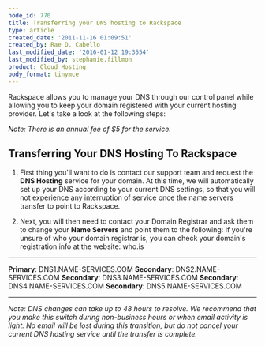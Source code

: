 ```yaml
---
node_id: 770
title: Transferring your DNS hosting to Rackspace
type: article
created_date: '2011-11-16 01:09:51'
created_by: Rae D. Cabello
last_modified_date: '2016-01-12 19:3554'
last_modified_by: stephanie.fillmon
product: Cloud Hosting
body_format: tinymce
---
```


Rackspace allows you to manage your DNS through our control panel while
allowing you to keep your domain registered with your current hosting
provider. Let's take a look at the following steps:

*Note: There is an annual fee of \$5 for the service.*

Transferring Your DNS Hosting To Rackspace
------------------------------------------

1. First thing you'll want to do is contact our support team and
request the **DNS Hosting** service for your domain. At this time, we
will automatically set up your DNS according to your current DNS
settings, so that you will not experience any interruption of service
once the name servers transfer to point to Rackspace.

2. Next, you will then need to contact your Domain Registrar and ask
them to change your **Name Servers** and point them to the following: If
you're unsure of who your domain registrar is, you can check your
domain's registration info at the website: who.is

  ---------------- ------------------------
  **Primary**:     DNS1.NAME-SERVICES.COM
  **Secondary**:   DNS2.NAME-SERVICES.COM
  **Secondary**:   DNS3.NAME-SERVICES.COM
  **Secondary**:   DNS4.NAME-SERVICES.COM
  **Secondary**:   DNS5.NAME-SERVICES.COM
  ---------------- ------------------------

*Note:* *DNS changes can take up to 48 hours to resolve. We recommend
that you make this switch during non-business hours or when email
activity is light. No email will be lost during this transition, but do
not cancel your current DNS hosting service until the transfer is
complete.*

